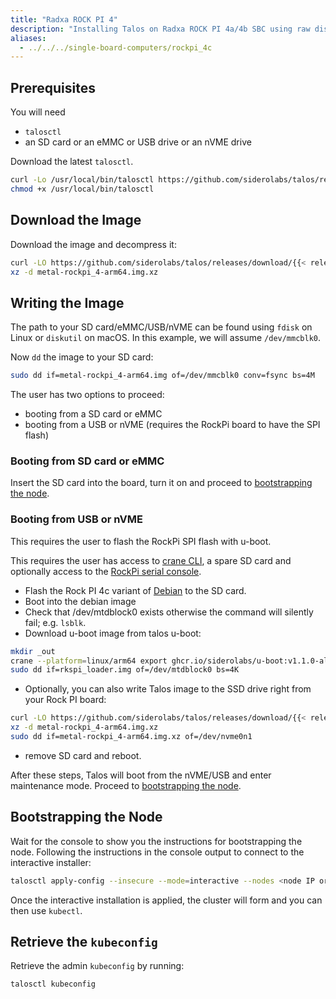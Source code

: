 ```yaml
---
title: "Radxa ROCK PI 4"
description: "Installing Talos on Radxa ROCK PI 4a/4b SBC using raw disk image."
aliases:
  - ../../../single-board-computers/rockpi_4c
---
```


## Prerequisites

You will need

- `talosctl`
- an SD card or an eMMC or USB drive or an nVME drive

Download the latest `talosctl`.

```bash
curl -Lo /usr/local/bin/talosctl https://github.com/siderolabs/talos/releases/download/{{< release >}}/talosctl-$(uname -s | tr "[:upper:]" "[:lower:]")-amd64
chmod +x /usr/local/bin/talosctl
```

## Download the Image

Download the image and decompress it:

```bash
curl -LO https://github.com/siderolabs/talos/releases/download/{{< release >}}/metal-rockpi_4-arm64.img.xz
xz -d metal-rockpi_4-arm64.img.xz
```

## Writing the Image

The path to your SD card/eMMC/USB/nVME can be found using `fdisk` on Linux or `diskutil` on macOS.
In this example, we will assume `/dev/mmcblk0`.

Now `dd` the image to your SD card:

```bash
sudo dd if=metal-rockpi_4-arm64.img of=/dev/mmcblk0 conv=fsync bs=4M
```

The user has two options to proceed:

- booting from a SD card or eMMC
- booting from a USB or nVME (requires the RockPi board to have the SPI flash)

### Booting from SD card or eMMC

Insert the SD card into the board, turn it on and proceed to [bootstrapping the node](#bootstrapping-the-node).

### Booting from USB or nVME

This requires the user to flash the RockPi SPI flash with u-boot.

This requires the user has access to [crane CLI](https://github.com/google/go-containerregistry/releases), a spare SD card and optionally access to the [RockPi serial console](https://wiki.radxa.com/Rockpi4/dev/serial-console).

- Flash the Rock PI 4c variant of [Debian](https://wiki.radxa.com/Rockpi4/downloads) to the SD card.
- Boot into the debian image
- Check that /dev/mtdblock0 exists otherwise the command will silently fail; e.g. `lsblk`.
- Download u-boot image from talos u-boot:

```bash
mkdir _out
crane --platform=linux/arm64 export ghcr.io/siderolabs/u-boot:v1.1.0-alpha.0-19-g6691342 - | tar xf - --strip-components=1 -C _out rockpi_4/rkspi_loader.img
sudo dd if=rkspi_loader.img of=/dev/mtdblock0 bs=4K
```

- Optionally, you can also write Talos image to the SSD drive right from your Rock PI board:

```bash
curl -LO https://github.com/siderolabs/talos/releases/download/{{< release >}}/metal-rockpi_4-arm64.img.xz
xz -d metal-rockpi_4-arm64.img.xz
sudo dd if=metal-rockpi_4-arm64.img.xz of=/dev/nvme0n1
```

- remove SD card and reboot.

After these steps, Talos will boot from the nVME/USB and enter maintenance mode.
Proceed to [bootstrapping the node](#bootstrapping-the-node).

## Bootstrapping the Node

Wait for the console to show you the instructions for bootstrapping the node.
Following the instructions in the console output to connect to the interactive installer:

```bash
talosctl apply-config --insecure --mode=interactive --nodes <node IP or DNS name>
```

Once the interactive installation is applied, the cluster will form and you can then use `kubectl`.

## Retrieve the `kubeconfig`

Retrieve the admin `kubeconfig` by running:

```bash
talosctl kubeconfig
```
